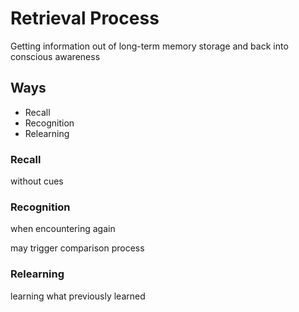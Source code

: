 # Retrieval Process

Getting information out of long-term memory storage and back into conscious awareness

## Ways

- Recall
- Recognition
- Relearning

### Recall

without cues

### Recognition

when encountering again

may trigger comparison process

### Relearning

learning what previously learned